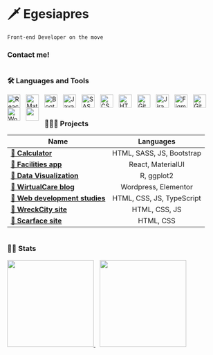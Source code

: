 # 🗡️ Egesiapres

`Front-end Developer on the move`

### Contact me!

#

### 🛠️ Languages and Tools

<img align="left" alt="React" width="30px" style="padding-right:10px;" src="https://cdn.jsdelivr.net/gh/devicons/devicon/icons/react/react-original.svg" />
<img align="left" alt="MaterialUI" width="30px" style="padding-right:10px;" src="https://cdn.jsdelivr.net/gh/devicons/devicon/icons/materialui/materialui-plain.svg" />
<img align="left" alt="Bootstrap" width="30px" style="padding-right:10px;" src="https://cdn.jsdelivr.net/gh/devicons/devicon/icons/bootstrap/bootstrap-original.svg" />        
<img align="left" alt="JavaScript" width="30px" style="padding-right:10px;" src="https://cdn.jsdelivr.net/gh/devicons/devicon/icons/javascript/javascript-plain.svg" />
<img align="left" alt="SASS" width="30px" style="padding-right:10px;" src="https://cdn.jsdelivr.net/gh/devicons/devicon/icons/sass/sass-original.svg" />
<img align="left" alt="CSS" width="30px" style="padding-right:10px;" src="https://cdn.jsdelivr.net/gh/devicons/devicon/icons/css3/css3-plain.svg" />
<img align="left" alt="HTML" width="30px" style="padding-right:10px;" src="https://cdn.jsdelivr.net/gh/devicons/devicon/icons/html5/html5-plain.svg" />
<img align="left" alt="Git" width="30px" style="padding-right:10px;" src="https://cdn.jsdelivr.net/gh/devicons/devicon/icons/git/git-original.svg" />
<img align="left" alt="Jira" width="30px" style="padding-right:10px;" src="https://cdn.jsdelivr.net/gh/devicons/devicon/icons/jira/jira-original.svg" />
<img align="left" alt="Figma" width="30px" style="padding-right:10px;" src="https://cdn.jsdelivr.net/gh/devicons/devicon/icons/figma/figma-original.svg" />
<img align="left" alt="GitHub" width="30px" style="padding-right:10px;" src="https://cdn.jsdelivr.net/gh/devicons/devicon/icons/github/github-original.svg" />
<img align="left" alt="WordPress" width="30px" style="padding-right:10px;" src="https://cdn.jsdelivr.net/gh/devicons/devicon/icons/wordpress/wordpress-plain.svg" />
<img align="left" alt="LaTex" width="30px" style="padding-right:10px; color: #ffffff" src="https://cdn.jsdelivr.net/gh/devicons/devicon/icons/latex/latex-original.svg" />
<br />

#

### 👨🏼‍🏭 Projects

| Name | Languages |
| --- | :---: |
| [**🔗 Calculator**](https://github.com/Egesiapres/bootstrap-calculator) | HTML, SASS, JS, Bootstrap |
| [**🔗 Facilities app**](https://github.com/Egesiapres/facilities-app) | React, MaterialUI |
| [**🔗 Data Visualization**](https://github.com/Egesiapres/dataViz) | R, ggplot2 |
| [**🔗 WirtualCare blog**](https://github.com/Egesiapres/wirtualCare-blog) | Wordpress, Elementor |
| [**🔗 Web development studies**](https://github.com/Egesiapres/webDev-skills) | HTML, CSS, JS, TypeScript |
| [**🔗 WreckCity site**](https://github.com/Egesiapres/wreckCity-site) | HTML, CSS, JS |
| [**🔗 Scarface site**](https://github.com/Egesiapres/scarface-site) | HTML, CSS |

#

### 🕵🏼 Stats

<a href="https://github.com/egesiapres/github-readme-stats" title="GitHub Stats Card" style="margin-right: 10px">
  <img height="200px" src="https://github-readme-stats.vercel.app/api?username=Egesiapres&show_icons=true&theme=tokyonight&show=reviews&rank_icon=github">
</a>
<a href="https://github.com/anuraghazra/github-readme-stats" title="GitHub Top Languages Card">
  <img height="200px" src="https://github-readme-stats.vercel.app/api/top-langs/?username=Egesiapres&layout=compact&theme=tokyonight&langs_count=10&hide=r,php&card_width=400">
</a>

<!--START_SECTION:SHOW_LANGUAGE-->
<!--END_SECTION:SHOW_LANGUAGE-->
